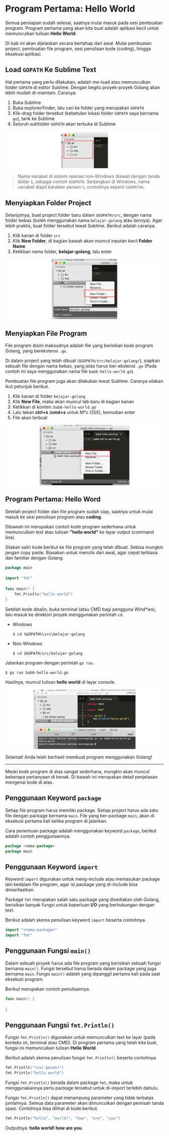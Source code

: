 # Program Pertama: Hello World

Semua persiapan sudah selesai, saatnya mulai masuk pada sesi pembuatan program. Program pertama yang akan kita buat adalah aplikasi kecil untuk memunculkan tulisan **Hello World**.

Di bab ini akan dijelaskan secara bertahap dari awal. Mulai pembuatan project, pembuatan file program, sesi penulisan kode (coding), hingga eksekusi aplikasi.

## Load `GOPATH` Ke Sublime Text

Hal pertama yang perlu dilakukan, adalah me-load atau memunculkan folder `GOPATH` di editor Sublime. Dengan begitu proyek-proyek Golang akan lebih mudah di-maintain. Caranya:

 1. Buka Sublime
 2. Buka explorer/finder, lalu cari ke folder yang merupakan `GOPATH`
 3. Klik-drag folder tersebut (kebetulan lokasi folder `GOPATH` saya bernama `go`), tarik ke Sublime
 4. Seluruh subfolder `GOPATH` akan terbuka di Sublime

![Gopath di sublime](images/6_1_sublime_project_explorer.png)

> Nama variabel di sistem operasi non-Windows diawali dengan tanda dollar `$`, sebagai contoh `$GOPATH`. Sedangkan di Windows, nama variabel diapit karakter persen `%`, contohnya seperti `%GOPATH%`.

## Menyiapkan Folder Project

Selanjutnya, buat project folder baru dalam `$GOPATH/src`, dengan nama folder bebas (boleh menggunakan nama `belajar-golang` atau lainnya). Agar lebih praktis, buat folder tersebut lewat Sublime. Berikut adalah caranya.

 1. Klik kanan di folder `src`
 2. Klik **New Folder**, di bagian bawah akan muncul inputan kecil **Folder Name**
 3. Ketikkan nama folder, **belajar-golang**, lalu enter

![Buat proyek di sublime](images/6_2_new_project_on_sublime.png)

## Menyiapkan File Program

File program disini maksudnya adalah file yang berisikan kode program Golang, yang berekstensi `.go`.

Di dalam project yang telah dibuat (`$GOPATH/src/belajar-golang/`), siapkan sebuah file dengan nama bebas, yang jelas harus ber-ekstensi `.go` (Pada contoh ini saya menggunakan nama file `bab6-hello-world.go`).

Pembuatan file program juga akan dilakukan lewat Sublime. Caranya silakan ikut petunjuk berikut.

 1. Klik kanan di folder `belajar-golang`
 2. Klik **New File**, maka akan muncul tab baru di bagian kanan
 3. Ketikkan di konten: `bab6-hello-world.go`
 4. Lalu tekan **ctrl+s** (**cmd+s** untuk M\*c OSX), kemudian enter
 5. File akan terbuat

![Buat file di sublime](images/6_3_new_file_on_sublime.png)

## Program Pertama: Hello Word

Setelah project folder dan file program sudah siap, saatnya untuk mulai masuk ke sesi penulisan program atau **coding**.

Dibawah ini merupakan contoh kode program sederhana untuk memunculkan text atau tulisan **"hello world"** ke layar output (command line).

Silakan salin kode berikut ke file program yang telah dibuat. Sebisa mungkin jangan copy paste. Biasakan untuk menulis dari awal, agar cepat terbiasa dan familiar dengan Golang.

```go
package main

import "fmt"

func main() {
    fmt.Println("hello world")
}
```

Setelah kode disalin, buka terminal (atau CMD bagi pengguna Wind\*ws), lalu masuk ke direktori proyek menggunakan perintah `cd`.

 - Windows

    ```
    $ cd %GOPATH%\src\belajar-golang
    ```

 - Non-Windows

    ```
    $ cd $GOPATH/src/belajar-golang
    ```


Jalankan program dengan perintah `go run`.

```
$ go run bab6-hello-world.go
```

Hasilnya, muncul tulisan **hello world** di layar console.

![Menjalankan program](images/6_4_execute_hello_world.png)

Selamat! Anda telah berhasil membuat program menggunakan Golang!

---

Meski kode program di atas sangat sederhana, mungkin akan muncul beberapa pertanyaan di benak. Di bawah ini merupakan detail penjelasan mengenai kode di atas.

## Penggunaan Keyword `package`

Setiap file program harus memiliki package. Setiap project harus ada satu file dengan package bernama `main`. File yang ber-package `main`, akan di eksekusi pertama kali ketika program di jalankan.

Cara penentuan package adalah menggunakan keyword `package`, berikut adalah contoh penggunaannya.

```go
package <nama-package>
package main
```

## Penggunaan Keyword `import`

Keyword `import` digunakan untuk meng-include atau memasukan package lain kedalam file program, agar isi package yang di-include bisa dimanfaatkan.

Package `fmt` merupakan salah satu package yang disediakan oleh Golang, berisikan banyak fungsi untuk keperluan **I/O** yang berhubungan dengan text.

Berikut adalah skema penulisan keyword `import` beserta contohnya.

```go
import "<nama-package>"
import "fmt"
```

## Penggunaan Fungsi `main()`

Dalam sebuah proyek harus ada file program yang berisikan sebuah fungsi bernama `main()`. Fungsi tersebut harus berada dalam package yang juga bernama `main`. Fungsi `main()` adalah yang dipanggil pertama kali pada saat eksekusi program.

Berikut merupakan contoh penulisannya.

```go
func main() {

}
```

## Penggunaan Fungsi `fmt.Println()`

Fungsi `fmt.Println()` digunakan untuk memunculkan text ke layar (pada konteks ini, terminal atau CMD). Di program pertama yang telah kita buat, fungsi ini memunculkan tulisan **Hello World**.

Berikut adalah skema penulisan fungsi `fmt.Println()` beserta contohnya.

```go
fmt.Println("<isi-pesan>")
fmt.Println("hello world")
```

Fungsi `fmt.Println()` berada dalam package `fmt`, maka untuk menggunakannya perlu package tersebut untuk di-import terlebih dahulu.

Fungsi `fmt.Println()` dapat menampung parameter yang tidak terbatas jumlahnya. Semua data parameter akan dimunculkan dengan pemisah tanda spasi. Contohnya bisa dilihat di kode berikut.

```go
fmt.Println("hello", "world!", "how", "are", "you")
```

Outputnya: **hello world! how are you**.
